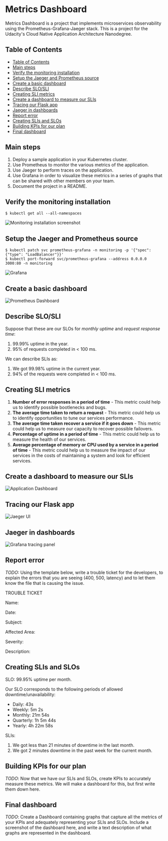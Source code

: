 # Metrics Dashboard

Metrics Dashboard is a project that implements microservices observability using the Prometheus-Grafana-Jaeger stack. This is a project for the Udacity's Cloud Native Application Architecture Nanodegree.

## Table of Contents

+ [Table of Contents](#table-of-contents)
+ [Main steps](#main-steps)
+ [Verify the monitoring installation](#verify-the-monitoring-installation)
+ [Setup the Jaeger and Prometheus source](#setup-the-jaeger-and-prometheus-source)
+ [Create a basic dashboard](#create-a-basic-dashboard)
+ [Describe SLO/SLI](#describe-slosli)
+ [Creating SLI metrics](#creating-sli-metrics)
+ [Create a dashboard to measure our SLIs](#create-a-dashboard-to-measure-our-slis)
+ [Tracing our Flask app](#tracing-our-flask-app)
+ [Jaeger in dashboards](#jaeger-in-dashboards)
+ [Report error](#report-error)
+ [Creating SLIs and SLOs](#creating-slis-and-slos)
+ [Building KPIs for our plan](#building-kpis-for-our-plan)
+ [Final dashboard](#final-dashboard)

## Main steps

1. Deploy a sample application in your Kubernetes cluster.
2. Use Prometheus to monitor the various metrics of the application.
3. Use Jaeger to perform traces on the application.
4. Use Grafana in order to visualize these metrics in a series of graphs that can be shared with other members on your team.
5. Document the project in a README.

## Verify the monitoring installation

```shell
$ kubectl get all --all-namespaces
```
![Monitoring installation screenshot](./answer-img/monitoringInstallation.png)

## Setup the Jaeger and Prometheus source

```shell
$ kubectl patch svc prometheus-grafana -n monitoring -p '{"spec": {"type": "LoadBalancer"}}'
$ kubectl port-forward svc/prometheus-grafana --address 0.0.0.0 3000:80 -n monitoring
```
![Grafana](./answer-img/grafanaExposed.png)

## Create a basic dashboard

![Prometheus Dashboard](./answer-img/basicDashboard.png)

## Describe SLO/SLI

Suppose that these are our SLOs for *monthly uptime* and *request response time*:
1. 99.99% uptime in the year.
2. 95% of requests completed in < 100 ms.

We can describe SLIs as:
1. We got 99.98% uptime in the current year.
2. 94% of the requests were completed in < 100 ms.

## Creating SLI metrics

1. **Number of error responses in a period of time** - This metric could help us to identify possible bootlenecks and bugs.
2. **The average time taken to return a request** - This metric could help us to identify opportunities to tune our services performance.
3. **The average time taken recover a service if it goes down** - This metric could help us to measure our capacity to recover possible failovers.
4. **Percentage of uptime in a period of time** - This metric could help us to measure the health of our services.
5. **Average percentage of memory or CPU used by a service in a period of time** - This metric could help us to measure the impact of our services in the costs of maintaining a system and look for efficient services.

## Create a dashboard to measure our SLIs

![Application Dashboard](./answer-img/applicationDashboard.png)

## Tracing our Flask app

![Jaeger UI](./docs/images/backendTracing.png)

## Jaeger in dashboards

![Grafana tracing panel](./docs/images/tracingPanel.png)

## Report error
*TODO:* Using the template below, write a trouble ticket for the developers, to explain the errors that you are seeing (400, 500, latency) and to let them know the file that is causing the issue.

TROUBLE TICKET

Name: 

Date:

Subject:

Affected Area:

Severity:

Description:


## Creating SLIs and SLOs

SLO: 99.95% uptime per month.

Our SLO corresponds to the following periods of allowed downtime/unavailability:
* Daily: 43s
* Weekly: 5m 2s
* Monthly: 21m 54s
* Quarterly: 1h 5m 44s
* Yearly: 4h 22m 58s

SLIs:
1. We got less than 21 minutes of downtime in the last month.
2. We got 2 minutes downtime in the past week for the current month.

## Building KPIs for our plan
*TODO*: Now that we have our SLIs and SLOs, create KPIs to accurately measure these metrics. We will make a dashboard for this, but first write them down here.

## Final dashboard
*TODO*: Create a Dashboard containing graphs that capture all the metrics of your KPIs and adequately representing your SLIs and SLOs. Include a screenshot of the dashboard here, and write a text description of what graphs are represented in the dashboard.  
